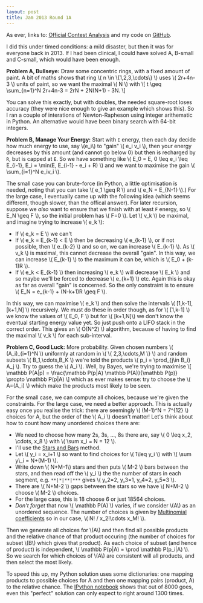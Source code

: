 ```yaml
---
layout: post
title: Jam 2013 Round 1A
---
```


As ever, links to: [Official Contest Analysis](https://code.google.com/codejam/contest/2418487/dashboard#s=a) and my code on [GitHub](https://github.com/MatthewDaws/CodeJam/tree/master/2013_1a).

I did this under timed conditions: a mild disaster, but then it was for everyone back in 2013.  If I had been clinical, I could have solved A, B-small and C-small, which would have been enough.

**Problem A, Bullseye:** Draw some concentric rings, with a fixed amount of paint.  A bit of maths shows that ring \\( n \\in \\{1,2,3,\cdots\\} \\) uses \\( 2r+4n-3 \\) units of paint, so we want the maximal \\( N \\) with \\[ t \geq \sum_{n=1}^N 2r+4n-3 = 2rN + 2N(N+1) - 3N. \\]

<!--more-->

You can solve this exactly, but with doubles, the needed square-root loses accuracy (they were nice enough to give an example which shows this).  So I ran a couple of interations of Newton-Rapheson using integer arithematic in Python.  An alternative would have been binary search with 64-bit integers.


**Problem B, Manage Your Energy:** Start with `E` energy, then each day decide how much energy to use, say \\(e_i\\) to "gain" \\( e_i v_i \\), then your energy decreases by this amount (and cannot go below 0) but then is recharged by `R`, but is capped at `E`.  So we have something like \\( E\_0 = E, 0 \\leq e\_i \\leq E\_{i-1}, E\_i = \\min(E, E\_{i-1} - e\_i + R) \\) and we want to maximise the gain \\( \sum_{i=1}^N e_iv_i \\).

The small case you can brute-force (in Python, a little optimisation is needed, noting that you can take \\( e_1 \geq R \\) and \\( e\_N = E\_{N-1} \\).)  For the large case, I eventually came up with the following idea (which seems different, though slower, than the offical answer).  For later recursion, suppose we _also_ want to ensure that we finish with at least `F` energy, so \\( E_N \geq F \\), so the initial problem has \\( F=0 \\).  Let \\( v_k \\) be maximal, and imagine trying to increase \\( e_k \\):

   - If \\( e_k = E \\) we can't
   - If \\( e\_k = E\_{k-1} < E \\) then be decreasing \\( e\_{k-1} \\), or if not possible, then \\( e\_{k-2} \\) and so on, we can increase \\( E\_{k-1} \\).  As \\( v\_k \\) is maximal, this cannot decrease the overall "gain".  In this way, we can increase \\( E\_{k-1} \\) to the maximum it can be, which is \\( E\_0 + (k-1)R \\).
   - If \\( e\_k < E\_{k-1} \\) then increasing \\( e\_k \\) will decrease \\( E\_k \\) and so maybe we'll be forced to decrease \\( e\_{k+1} \\) etc.  Again this is okay as far as overall "gain" is concerned.  So the only constraint is to ensure \\( E\_N = e\_{k-1} + (N-k+1)R \geq F \\).

In this way, we can maximise \\( e\_k \\) and then solve the intervals \\( [1,k-1], [k+1,N] \\) recursively.  We must do these in order though, as for \\( [1,k-1] \\) we know the values of \\( E_0, F \\) but for \\( [k+1,N]\\) we don't know the eventual starting energy value yet.  So just push onto a LIFO stack in the correct order.  This gives an \\( O(N^2) \\) algorithm, because of having to find the maximal \\( v\_k \\) for each sub-interval.


**Problem C, Good Luck:** More probability.  Given chosen numbers \\( (A\_i)\_{i=1}^N \\) uniformly at random in \\( \\{ 2,3,\cdots,M \\} \\) and random subsets \\( B\_1,\cdots,B\_K \\) we're told the products \\( p\_i = \prod\_{j\in B\_i} A\_j \\).  Try to guess the \\( A\_i \\).  Well, by Bayes, we're trying to maximise \\[ \mathbb P(A\|p) = \frac{\mathbb P(p\|A) \mathbb P(A)}{\mathbb P(p)} \propto \mathbb P(p\|A) \\] which as ever makes sense: try to choose the \\( A=(A\_i) \\) which make the products most likely to be seen.

For the small case, we can compute all choices, because we're given the constraints.  For the large case, we need a better approach.  This is actually easy once you realise the trick: there are seemingly \\( (M-1)^N = 7^{12} \\) choices for A, but the order of the \\( A\_i \\) doesn't matter!  Let's think about how to count how many unordered choices there are:

   - We need to choose how many 2s, 3s, ..., 8s there are, say \\( 0 \leq x\_2, \cdots, x\_8 \\) with \\( \\sum x\_i = N = 12 \\).
   - I'll use the [Stars and Bars](https://en.wikipedia.org/wiki/Stars_and_bars_%28combinatorics%29) method.
   - Let \\( y_i = x_i+1 \\) so want to find choices for \\( 1\leq y_i \\) with \\( \\sum y\\_i = N+(M-1) \\).
   - Write down \\( N+M-1\\) stars and then puts \\( M-2 \\) bars between the stars, and then read off the \\( y_i \\) the the number of stars in each segment, e.g. `**|*|**|***` gives \\( y\_2=2, y\_3=1, y\_4=2, y\_5=3 \\).
   - There are \\( N+M-2 \\) gaps between the stars so we have \\( N+M-2 \\) choose \\( M-2 \\) choices.
   - For the large case, this is 18 choose 6 or just 18564 choices.
   - _Don't forget_ that now \\( \mathbb P(A) \\) varies, if we consider \\(A\\) as an unordered sequence.  The number of choices is given by [Multinomial coefficients](https://en.wikipedia.org/wiki/Multinomial_theorem#Number_of_unique_permutations_of_words) so in our case, \\( N! / x\_2!\cdots x\_M! \\).

Then we generate all choices for \\(A\\) and then find all possible products and the relative chance of that product occuring (the number of choices for subset \\(B\\) which gives that product).  As each choice of subset (and hence of product) is independent, \\( \mathbb P(p\|A) = \\prod \mathbb P(p\_i\|A) \\).  So we search for which choices of \\(A\\) are consistent will all products, and then select the most likely.

To speed this up, my Python solution uses some dictionaries: one mapping products to possible choices for A and then one mapping pairs (product, A) to the relative chance.  The [IPython notebook](http://nbviewer.ipython.org/github/MatthewDaws/CodeJam/blob/master/2013_1a/Problem%20C.ipynb) shows that out of 8000 goes, even this "perfect" solution can only expect to right around 1300 times.